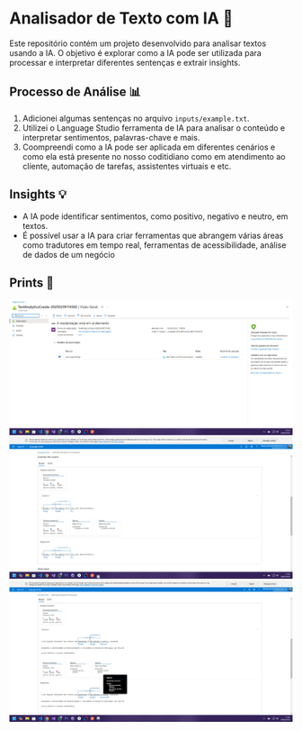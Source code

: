 # Analisador de Texto com IA 🤖

Este repositório contém um projeto desenvolvido para analisar textos usando a IA. O objetivo é explorar como a IA pode ser utilizada para processar e interpretar diferentes sentenças e extrair insights.

## Processo de Análise 📊

1. Adicionei algumas sentenças no arquivo `inputs/example.txt`.
2. Utilizei o Language Studio ferramenta de IA para analisar o conteúdo e interpretar sentimentos, palavras-chave e mais.
3. Coompreendi como a IA pode ser aplicada em diferentes cenários e como ela está presente no nosso coditidiano como em atendimento ao cliente, automação de tarefas, assistentes virtuais e etc.

## Insights 💡

- A IA pode identificar sentimentos, como positivo, negativo e neutro, em textos.
- É possível usar a IA para criar ferramentas que abrangem várias áreas como tradutores em tempo real, ferramentas de acessibilidade, análise de dados de um negócio

## Prints 📸

![Print 1](./prints/1.png)
![Print 1](./prints/2.png)
![Print 1](./prints/3.png)
